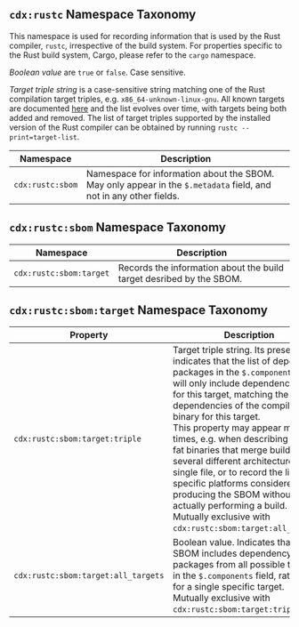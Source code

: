 ## `cdx:rustc` Namespace Taxonomy

This namespace is used for recording information that is used by the Rust compiler, `rustc`, irrespective of the build system. For properties specific to the Rust build system, Cargo, please refer to the `cargo` namespace.

_Boolean value_ are `true` or `false`. Case sensitive.

_Target triple string_ is a case-sensitive string matching one of the Rust compilation target triples, e.g. `x86_64-unknown-linux-gnu`. All known targets are documented [here](https://doc.rust-lang.org/nightly/rustc/platform-support.html) and the list evolves over time, with targets being both added and removed. The list of target triples supported by the installed version of the Rust compiler can be obtained by running `rustc --print=target-list`.

| Namespace | Description |
| --------- | ----------- |
| `cdx:rustc:sbom` | Namespace for information about the SBOM. May only appear in the `$.metadata` field, and not in any other fields. |

## `cdx:rustc:sbom` Namespace Taxonomy

| Namespace | Description |
| --------- | ----------- |
| `cdx:rustc:sbom:target` | Records the information about the build target desribed by the SBOM. |

## `cdx:rustc:sbom:target` Namespace Taxonomy

| Property  | Description                                                       |
| --------------------- | ----------------------------------------------------------------- |
| `cdx:rustc:sbom:target:triple` | Target triple string. Its presence indicates that the list of dependency packages in the `$.components` field will only include dependencies used for this target, matching the dependencies of the compiled binary for this target. <br>This property may appear multiple times, e.g. when describing MacOS fat binaries that merge builds for several different architectures into a single file, or to record the list of specific platforms considered when producing the SBOM without actually performing a build. <br>Mutually exclusive with `cdx:rustc:sbom:target:all_targets`. |
| `cdx:rustc:sbom:target:all_targets` | Boolean value. Indicates that the SBOM includes dependency packages from all possible targets in the `$.components` field, rather than for a single specific target. <br>Mutually exclusive with `cdx:rustc:sbom:target:triple`. |